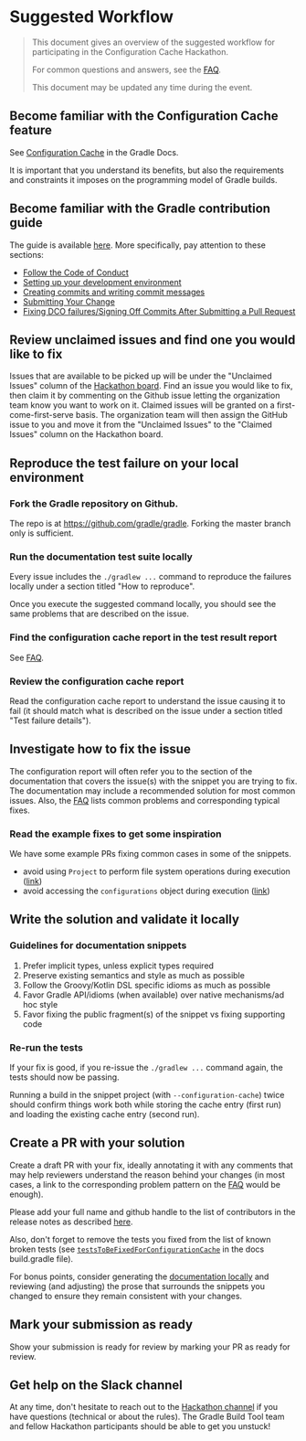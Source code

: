 # Suggested Workflow

> This document gives an overview of the suggested workflow for participating in the Configuration Cache Hackathon.
>
> For common questions and answers, see the [FAQ](faq.md).
>
> This document may be updated any time during the event.

## Become familiar with the Configuration Cache feature

See [Configuration Cache](https://docs.gradle.org/nightly/userguide/configuration_cache.html#config_cache) in the Gradle Docs.

It is important that you understand its benefits, but also the requirements and constraints it imposes on the programming model of Gradle builds.

## Become familiar with the Gradle contribution guide

The guide is available [here](https://github.com/gradle/gradle/blob/master/CONTRIBUTING.md). More specifically, pay attention to these sections:
* [Follow the Code of Conduct](https://github.com/gradle/gradle/blob/master/CONTRIBUTING.md#follow-the-code-of-conduct)
* [Setting up your development environment](https://github.com/gradle/gradle/blob/master/CONTRIBUTING.md#setting-up-your-development-environment)
* [Creating commits and writing commit messages](https://github.com/gradle/gradle/blob/master/CONTRIBUTING.md#creating-commits-and-writing-commit-messages)
* [Submitting Your Change](https://github.com/gradle/gradle/blob/master/CONTRIBUTING.md#submitting-your-change)
* [Fixing DCO failures/Signing Off Commits After Submitting a Pull Request](https://github.com/gradle/gradle/blob/master/CONTRIBUTING.md#fixing-dco-failuressigning-off-commits-after-submitting-a-pull-request)

## Review unclaimed issues and find one you would like to fix

Issues that are available to be picked up will be under the "Unclaimed Issues" column of the [Hackathon board](https://github.com/orgs/gradle/projects/43/). Find an issue you would like to fix, then claim it by commenting on the Github issue letting the organization team know you want to work on it. Claimed issues will be granted on a first-come-first-serve basis. The organization team will then assign the GitHub issue to you and move it from the "Unclaimed Issues" to the "Claimed Issues" column on the Hackathon board.

## Reproduce the test failure on your local environment

### Fork the Gradle repository on Github.

The repo is at https://github.com/gradle/gradle. Forking the master branch only is sufficient.

### Run the documentation test suite locally

Every issue includes the `./gradlew ...` command to reproduce the failures locally under a section titled "How to reproduce".  

Once you execute the suggested command locally, you should see the same problems that are described on the issue. 

### Find the configuration cache report in the test result report

See [FAQ](faq.md#where-do-i-find-the-configuration-cache-report).

### Review the configuration cache report

Read the configuration cache report to understand the issue causing it to fail (it should match what is described on the issue under a section titled "Test failure details").
 
## Investigate how to fix the issue

The configuration report will often refer you to the section of the documentation that covers the issue(s) with the snippet you are trying to fix. The documentation may include a recommended solution for most common issues. Also, the [FAQ](faq.md) lists common problems and corresponding typical fixes.

### Read the example fixes to get some inspiration

We have some example PRs fixing common cases in some of the snippets. 

* avoid using `Project` to perform file system operations during execution ([link](https://github.com/gradle/gradle/pull/21555/files#r948986470))
* avoid accessing the `configurations` object during execution ([link](https://github.com/gradle/gradle/pull/21555/files#r948983984))

## Write the solution and validate it locally

### Guidelines for documentation snippets 

1. Prefer implicit types, unless explicit types required
1. Preserve existing semantics and style as much as possible
1. Follow the Groovy/Kotlin DSL specific idioms as much as possible
1. Favor Gradle API/idioms (when available) over native mechanisms/ad hoc style
1. Favor fixing the public fragment(s) of the snippet vs fixing supporting code

### Re-run the tests

If your fix is good, if you re-issue the `./gradlew ...` command again, the tests should now be passing.

Running a build in the snippet project (with `--configuration-cache`) twice should confirm things work both while storing the cache entry (first run) and loading the existing cache entry (second run).

## Create a PR with your solution

Create a draft PR with your fix, ideally annotating it with any comments that may help reviewers understand the reason behind your changes (in most cases, a link to the corresponding problem pattern on the [FAQ](faq.md) would be enough).

Please add your full name and github handle to the list of contributors in the release notes as described [here](https://github.com/gradle/gradle/blob/master/subprojects/docs/src/docs/release/notes.md?plain=1#L6).

Also, don't forget to remove the tests you fixed from the list of known broken tests (see [`testsToBeFixedForConfigurationCache`](https://github.com/gradle/gradle/blob/8dc15820bb8471dac12555738ca31d238314b451/subprojects/docs/build.gradle#L753) in the docs build.gradle file).

For bonus points, consider generating the [documentation locally](faq.md#how-to-build-the-docs-locally-so-i-can-find-and-fix-consistency-issues-with-the-prose) and reviewing (and adjusting) the prose that surrounds the snippets you changed to ensure they remain consistent with your changes.

##  Mark your submission as ready

Show your submission is ready for review by marking your PR as ready for review.

## Get help on the Slack channel

At any time, don't hesitate to reach out to the [Hackathon channel](https://app.slack.com/client/TA7ULVA9K/C013WEPGQF9) if you have questions (technical or about the rules). The Gradle Build Tool team and fellow Hackathon participants should be able to get you unstuck!
